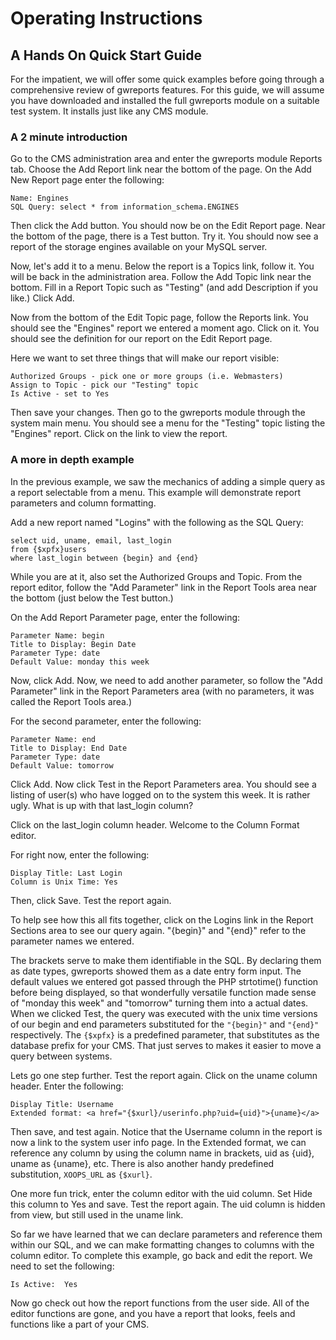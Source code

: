 # Operating Instructions

## A Hands On Quick Start Guide

For the impatient, we will offer some quick examples before going through a comprehensive review of gwreports features. For this guide, we will assume you have downloaded and installed the full gwreports module on a suitable test system. It installs just like any CMS module.

### A 2 minute introduction

Go to the CMS administration area and enter the gwreports module Reports tab. Choose the Add Report link near the bottom of the page. On the Add New Report page enter the following:

```text
Name: Engines
SQL Query: select * from information_schema.ENGINES
```

Then click the Add button. You should now be on the Edit Report page. Near the bottom of the page, there is a Test button. Try it. You should now see a report of the storage engines available on your MySQL server.

Now, let's add it to a menu. Below the report is a Topics link, follow it. You will be back in the administration area. Follow the Add Topic link near the bottom. Fill in a Report Topic such as "Testing" \(and add Description if you like.\) Click Add.

Now from the bottom of the Edit Topic page, follow the Reports link. You should see the "Engines" report we entered a moment ago. Click on it. You should see the definition for our report on the Edit Report page.

Here we want to set three things that will make our report visible:

```text
Authorized Groups - pick one or more groups (i.e. Webmasters)
Assign to Topic - pick our "Testing" topic
Is Active - set to Yes
```

Then save your changes. Then go to the gwreports module through the system main menu. You should see a menu for the "Testing" topic listing the "Engines" report. Click on the link to view the report.

### A more in depth example

In the previous example, we saw the mechanics of adding a simple query as a report selectable from a menu. This example will demonstrate report parameters and column formatting.

Add a new report named "Logins" with the following as the SQL Query:

```text
select uid, uname, email, last_login
from {$xpfx}users
where last_login between {begin} and {end}
```

While you are at it, also set the Authorized Groups and Topic. From the report editor, follow the "Add Parameter" link in the Report Tools area near the bottom \(just below the Test button.\)

On the Add Report Parameter page, enter the following:

```text
Parameter Name: begin
Title to Display: Begin Date
Parameter Type: date
Default Value: monday this week
```

Now, click Add. Now, we need to add another parameter, so follow the "Add Parameter" link in the Report Parameters area \(with no parameters, it was called the Report Tools area.\)

For the second parameter, enter the following:

```text
Parameter Name: end
Title to Display: End Date
Parameter Type: date
Default Value: tomorrow
```

Click Add. Now click Test in the Report Parameters area. You should see a listing of user\(s\) who have logged on to the system this week. It is rather ugly. What is up with that last\_login column?

Click on the last\_login column header. Welcome to the Column Format editor.

For right now, enter the following:

```text
Display Title: Last Login
Column is Unix Time: Yes
```

Then, click Save. Test the report again.

To help see how this all fits together, click on the Logins link in the Report Sections area to see our query again. "{begin}" and "{end}" refer to the parameter names we entered.

The brackets serve to make them identifiable in the SQL. By declaring them as date types, gwreports showed them as a date entry form input. The default values we entered got passed through the PHP strtotime\(\) function before being displayed, so that wonderfully versatile function made sense of "monday this week" and "tomorrow" turning them into a actual dates. When we clicked Test, the query was executed with the unix time versions of our begin and end parameters substituted for the `"{begin}"` and `"{end}"` respectively. The `{$xpfx}` is a predefined parameter, that substitutes as the database prefix for your CMS. That just serves to makes it easier to move a query between systems.

Lets go one step further. Test the report again. Click on the uname column header. Enter the following:

```text
Display Title: Username
Extended format: <a href="{$xurl}/userinfo.php?uid={uid}">{uname}</a>
```

Then save, and test again. Notice that the Username column in the report is now a link to the system user info page. In the Extended format, we can reference any column by using the column name in brackets, uid as {uid}, uname as {uname}, etc. There is also another handy predefined substitution, `XOOPS_URL` as `{$xurl}`.

One more fun trick, enter the column editor with the uid column. Set Hide this column to Yes and save. Test the report again. The uid column is hidden from view, but still used in the uname link.

So far we have learned that we can declare parameters and reference them within our SQL, and we can make formatting changes to columns with the column editor. To complete this example, go back and edit the report. We need to set the following:

```text
Is Active:  Yes
```

Now go check out how the report functions from the user side. All of the editor functions are gone, and you have a report that looks, feels and functions like a part of your CMS.

